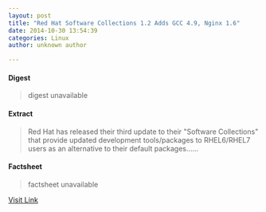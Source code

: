 ```yaml
---
layout: post
title: "Red Hat Software Collections 1.2 Adds GCC 4.9, Nginx 1.6"
date: 2014-10-30 13:54:39
categories: Linux
author: unknown author

---
```



#### Digest
>digest unavailable

#### Extract
>Red Hat has released their third update to their "Software Collections" that provide updated development tools/packages to RHEL6/RHEL7 users as an alternative to their default packages......

#### Factsheet
>factsheet unavailable

[Visit Link](http://www.phoronix.com/vr.php?view=MTgyNjI)


